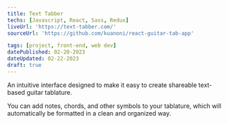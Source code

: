 ```yaml
---
title: Text Tabber
techs: [Javascript, React, Sass, Redux]
liveUrl: 'https://text-tabber.com/'
sourceUrl: 'https://github.com/kuanoni/react-guitar-tab-app'

tags: [project, front-end, web dev]
datePublished: 02-20-2023
dateUpdated: 02-22-2023
draft: true
---
```


An intuitive interface designed to make it easy to create shareable text-based guitar tablature.

You can add notes, chords, and other symbols to your tablature, which will automatically be formatted in a clean and organized way.
